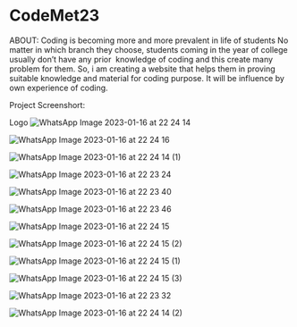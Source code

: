 # CodeMet23

ABOUT:
Coding is becoming more and more prevalent in life of students No matter in which branch they choose, students coming in the year of college  usually don’t have
any prior  knowledge of coding and this create many problem for them. So, i am creating a website that helps them in proving suitable knowledge and material for coding purpose. It will be influence by  own experience of coding.


Project Screenshort:

Logo
![WhatsApp Image 2023-01-16 at 22 24 14](https://user-images.githubusercontent.com/82964271/212808331-0a3c4e66-58cd-4bf7-bf5a-e5a16ea2ff08.jpeg)


![WhatsApp Image 2023-01-16 at 22 24 16](https://user-images.githubusercontent.com/82964271/212808374-d366d289-e44b-48b7-b0f7-0ff83b9dca80.jpeg)


![WhatsApp Image 2023-01-16 at 22 24 14 (1)](https://user-images.githubusercontent.com/82964271/212808430-48720f8f-1c74-4ff8-8fb9-154dead621c0.jpeg)


![WhatsApp Image 2023-01-16 at 22 23 24](https://user-images.githubusercontent.com/82964271/212808454-a57b773c-993a-4d5e-ae4d-16c028e639c0.jpeg)



![WhatsApp Image 2023-01-16 at 22 23 40](https://user-images.githubusercontent.com/82964271/212808472-f2a3cd7e-3be1-41ff-b13d-770148718e30.jpeg)



![WhatsApp Image 2023-01-16 at 22 23 46](https://user-images.githubusercontent.com/82964271/212808476-3432d1e3-f147-4962-8ad9-49084ebe700c.jpeg)



![WhatsApp Image 2023-01-16 at 22 24 15](https://user-images.githubusercontent.com/82964271/212808640-32ae832e-c50b-4469-968c-b475585482f1.jpeg)


![WhatsApp Image 2023-01-16 at 22 24 15 (2)](https://user-images.githubusercontent.com/82964271/212808668-b84d7c25-ef8c-4b7c-ba54-9c8456786d13.jpeg)


![WhatsApp Image 2023-01-16 at 22 24 15 (1)](https://user-images.githubusercontent.com/82964271/212808686-daeb14c9-4688-4770-a67e-44cabbc61a79.jpeg)


![WhatsApp Image 2023-01-16 at 22 24 15 (3)](https://user-images.githubusercontent.com/82964271/212808758-ce3c8fd4-8019-478c-bffb-9cf93b1cfc57.jpeg)


![WhatsApp Image 2023-01-16 at 22 23 32](https://user-images.githubusercontent.com/82964271/212808782-9e3aa602-f1c1-4725-b8a9-57e2f0b5e59b.jpeg)


![WhatsApp Image 2023-01-16 at 22 24 14 (2)](https://user-images.githubusercontent.com/82964271/212808796-646fbb02-a060-44ad-ac11-b4930a713457.jpeg)
